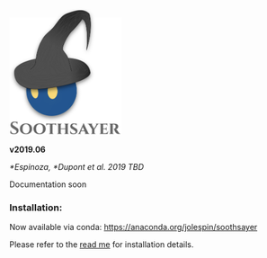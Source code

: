 <img src="https://github.com/jolespin/soothsayer/blob/master/logo.png?raw=true" width="200" />

**v2019.06**

*\*Espinoza, \*Dupont et al. 2019 TBD*

Documentation soon

### Installation:
Now available via conda: https://anaconda.org/jolespin/soothsayer

Please refer to the [read me](https://github.com/jolespin/soothsayer/blob/master/install/README.md) for installation details.


